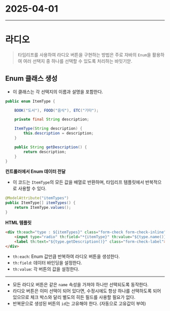 # 2025-04-01
---

# 라디오
> 타임리프를 사용하여 라디오 버튼을 구현하는 방법은 주로 자바의 `Enum`을 활용하여 여러 선택지 중 하나를
선택할 수 있도록 처리하는 바잇기앋.

## Enum 클래스 생성
- 이 클래스는 각 선택지의 이름과 설명을 포함한다. 
```java
public enum ItemType {

    BOOK("도서"), FOOD("음식"), ETC("기타");

    private final String description;

    ItemType(String description) {
        this.description = description;
    }

    public String getDescription() {
        return description;
    }
}
```

**컨트롤러에서 Enum 데이터 전달**
- 이 코드는 `ItemType`의 모든 값을 배열로 반환하며, 타임리프 템플릿에서 반복적으로 사용할 수 있다.
```java
@ModelAttribute("itemTypes")
public ItemType[] itemTypes() {
    return ItemType.values();
}
```

**HTML 템플릿**
```html
<div th:each="type : ${itemTypes}" class="form-check form-check-inline">
    <input type="radio" th:field="*{itemType}" th:value="${type.name()}" class="form-check-input">
    <label th:text="${type.getDescription()}" class="form-check-label"></label>
</div>
```
- `th:each`: Enum 값만큼 반복하여 라디오 버튼을 생성한다.
- `th:field`: 데이터 바인딩을 설정한다.
- `th:value`: 각 버튼의 값을 설정한다.
---

- 모든 라디오 버튼은 같은 `name` 속성을 가져야 하나만 선택되도록 동작한다.
- 라디오 버튼은 이미 선택이 되어 있다면, 수정시에도 항상 하나를 선택하도록 되어 있으므로 체크 박스와 달리 별도의 히든 필드를 사용할 필요가 없다.
- 반복문으로 생성된 버튼의 `id`는 고유해야 한다. (자동으로 고유값이 부여)
